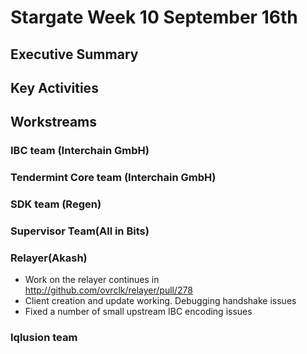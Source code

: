 # Stargate Week 10 September 16th

## Executive Summary



## Key Activities



## Workstreams

### IBC team (Interchain GmbH)



### Tendermint Core team (Interchain GmbH)



### SDK team (Regen)



### Supervisor Team(All in Bits)


### Relayer(Akash)

- Work on the relayer continues in http://github.com/ovrclk/relayer/pull/278
- Client creation and update working. Debugging handshake issues
- Fixed a number of small upstream IBC encoding issues

### Iqlusion team


